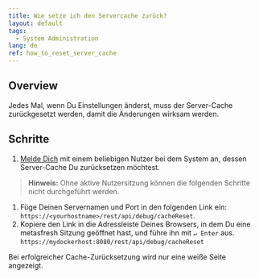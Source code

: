 ```yaml
---
title: Wie setze ich den Servercache zurück?
layout: default
tags:
  - System Administration
lang: de
ref: how_to_reset_server_cache
---
```


## Overview
Jedes Mal, wenn Du Einstellungen änderst, muss der Server-Cache zurückgesetzt werden, damit die Änderungen wirksam werden.

## Schritte
1. [Melde Dich](../../webui_collection/DE/Anmeldung) mit einem beliebigen Nutzer bei dem System an, dessen Server-Cache Du zurücksetzen möchtest.
 >**Hinweis:** Ohne aktive Nutzersitzung können die folgenden Schritte nicht durchgeführt werden.

1. Füge Deinen Servernamen und Port in den folgenden Link ein: `https://<yourhostname>/rest/api/debug/cacheReset`.
1. Kopiere den Link in die Adressleiste Deines Browsers, in dem Du eine metasfresh Sitzung geöffnet hast, und führe ihn mit `↵ Enter` aus.<br>
`https://mydockerhost:8080/rest/api/debug/cacheReset`

Bei erfolgreicher Cache-Zurücksetzung wird nur eine weiße Seite angezeigt.
